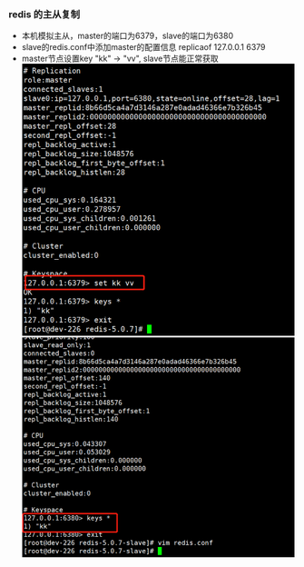 ### redis 的主从复制
- 本机模拟主从，master的端口为6379，slave的端口为6380
- slave的redis.conf中添加master的配置信息 replicaof 127.0.0.1 6379
- master节点设置key "kk" -> "vv", slave节点能正常获取
![image](https://github.com/tianzhuchen1988/JAVA-000/blob/main/Week_12/images/1609902017(1).jpg)
![image](https://github.com/tianzhuchen1988/JAVA-000/blob/main/Week_12/images/1609902061(1).jpg)
